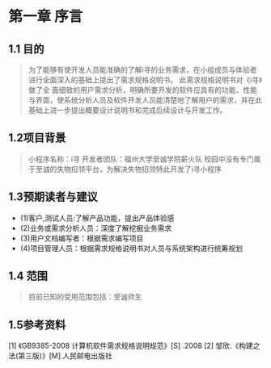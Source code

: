 # 第一章 序言
## 1.1 目的
> 为了能够有使开发人员能准确的了解i寻的业务需求，在小组成员与体验者进行全面深入的基础上提出了需求规格说明书。
> 此需求规格说明书对《i寻》做了全
  面细致的用户需求分析，明确所要开发的软件应具有的功能、性能与界面，使系统分析人员及软件开发人员能清楚地了解用户的需求，并在此基础上进一步提出概要设计说明书和完成后续设计与开发工作。
  
 ## 1.2项目背景
 > 小程序名称：i寻
 > 开发者团队：福州大学至诚学院薪火队
 > 校园中没有专门属于至诚的失物招领平台，为解决失物招领特此开发了i寻小程序
 
 ## 1.3预期读者与建议
 * (1)客户,测试人员:了解产品功能，提出产品体验感
 * (2)业务或需求分析人员：深度了解挖掘业务需求
 * (3)用户文档编写者：根据需求编写项目
 * (4)项目管理人员：根据需求规格说明书对人员与系统架构进行统筹规划
 
 ## 1.4 范围
> 目前已知的受用范围包括：至诚师生
 
 ## 1.5参考资料
 [1] 《GB9385-2008 计算机软件需求规格说明规范》[S] .2008
 [2] 邹欣.《构建之法(第三版)》[M].人民邮电出版社